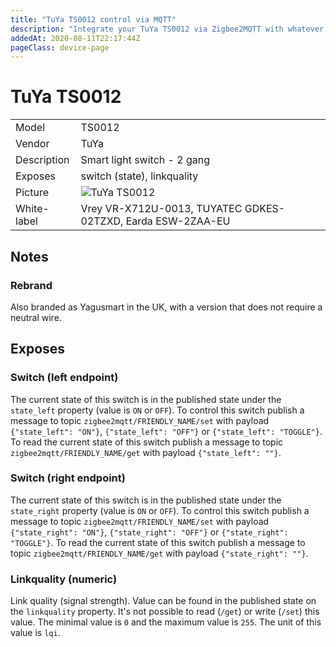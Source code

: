 ```yaml
---
title: "TuYa TS0012 control via MQTT"
description: "Integrate your TuYa TS0012 via Zigbee2MQTT with whatever smart home infrastructure you are using without the vendors bridge or gateway."
addedAt: 2020-08-11T22:17:44Z
pageClass: device-page
---
```


<!-- !!!! -->
<!-- ATTENTION: This file is auto-generated through docgen! -->
<!-- You can only edit the "## Notes"-Section till next h1 (#) or h2 heading (##). -->
<!-- Do NOT use h1 or h2 heading within "## Notes"-Section. -->
<!-- !!!! -->

# TuYa TS0012

|     |     |
|-----|-----|
| Model | TS0012  |
| Vendor  | TuYa  |
| Description | Smart light switch - 2 gang |
| Exposes | switch (state), linkquality |
| Picture | ![TuYa TS0012](https://www.zigbee2mqtt.io/images/devices/TS0012.jpg) |
| White-label | Vrey VR-X712U-0013, TUYATEC GDKES-02TZXD, Earda ESW-2ZAA-EU |


<!-- Notes BEGIN: You can edit here. Add "## Notes" headline if not already present. -->
## Notes


### Rebrand
Also branded as Yagusmart in the UK, with a version that does not require a neutral wire.

<!-- Notes END: Do not edit below this line -->


## Exposes

### Switch (left endpoint)
The current state of this switch is in the published state under the `state_left` property (value is `ON` or `OFF`).
To control this switch publish a message to topic `zigbee2mqtt/FRIENDLY_NAME/set` with payload `{"state_left": "ON"}`, `{"state_left": "OFF"}` or `{"state_left": "TOGGLE"}`.
To read the current state of this switch publish a message to topic `zigbee2mqtt/FRIENDLY_NAME/get` with payload `{"state_left": ""}`.

### Switch (right endpoint)
The current state of this switch is in the published state under the `state_right` property (value is `ON` or `OFF`).
To control this switch publish a message to topic `zigbee2mqtt/FRIENDLY_NAME/set` with payload `{"state_right": "ON"}`, `{"state_right": "OFF"}` or `{"state_right": "TOGGLE"}`.
To read the current state of this switch publish a message to topic `zigbee2mqtt/FRIENDLY_NAME/get` with payload `{"state_right": ""}`.

### Linkquality (numeric)
Link quality (signal strength).
Value can be found in the published state on the `linkquality` property.
It's not possible to read (`/get`) or write (`/set`) this value.
The minimal value is `0` and the maximum value is `255`.
The unit of this value is `lqi`.

